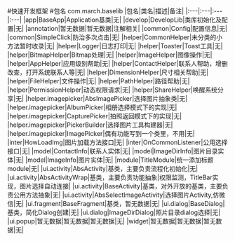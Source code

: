 #快速开发框架
#包名 com.march.baselib
|包名|类名|描述|备注|
|:---|:---|:---|:---|
|app|BaseApp|Application基类|无|
|develop|DevelopLib|类库初始化及配置|无|
|annotation|暂无数据|暂无数据|注解相关|
|common|Config|配置信息|无|
|common|SimpleClick|防治多次点击|无|
|helper|CommonHelper|未分类的小方法暂时收录|无|
|helper|Logger|日志打印|无|
|helper|Toaster|Toast工具|无|
|helper|BitmapHelper|Bitmap处理|无|
|helper|ImageHelper|图像操作|无|
|helper|AppHelper|应用级别帮助|无|
|helper|ContactHelper|联系人帮助，增删改查，打开系统联系人等|无|
|helper|DimensionHelper|尺寸相关帮助|无|
|helper|FileHelper|文件操作|无|
|helper|PathHelper|路径帮助|无|
|helper|PermissionHelper|动态权限请求|无|
|helper|ShareHelper|唤醒系统分享|无|
|helper.imagepicker|AbsImagePicker|选择图片抽象类|无|
|helper.imagepicker|AlbumPicker|相册选择模式下的实现|无|
|helper.imagepicker|CapturePicker|拍照返回模式下的实现|无|
|helper.imagepicker|PickerBuilder|选择图片工具构建器|无|
|helper.imagepicker|ImagePicker|偶有功能写到一个类里，不用|无|
|inter|HowLoadImg|图片加载方法接口|无|
|inter|OnCommonListener|公用选择接口|无|
|model|ContactInfo|联系人实体|无|
|model|ImageDirInfo|图片目录实体|无|
|model|ImageInfo|图片实体|无|
|module|TitleModule|统一添加标题module|无|
|ui.activity|AbsActivity|基类，主要负责流程化初始化|无|
|ui.activity|AbsActivityWrap|基类，主要负责功能抽象|权限监测，TitleBar实现，图片选择自动连接|
|ui.activity|BaseActivity|基类，对外开放的基类，主要负责公用方法抽象|无|
|ui.activity|AbsSelectImageActivity|选择图片Activity,仿微信|无|
|ui.fragment|BaseFragment|基类，暂无数据|无|
|ui.dialog|BaseDialog|基类，简化Dialog创建|无|
|ui.dialog|ImageDirDialog|照片目录dialog选择|无|
|ui.popup|暂无数据|暂无数据|暂无数据|无|
|widget|暂无数据|暂无数据|暂无数据|无|


